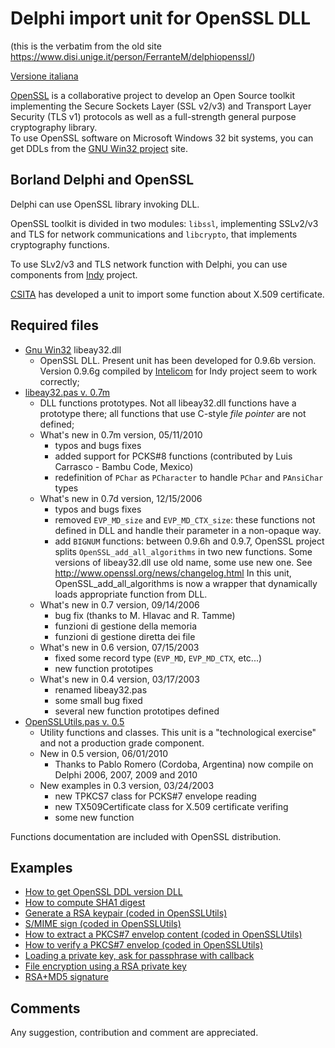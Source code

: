 # Delphi import unit for OpenSSL DLL
(this is the verbatim from the old site https://www.disi.unige.it/person/FerranteM/delphiopenssl/)

[Versione italiana](LEGGIMI.md)

[OpenSSL](http://www.openssl.org/) is a collaborative project
to develop an Open Source toolkit implementing the Secure Sockets Layer
(SSL v2/v3) and Transport Layer Security (TLS v1) protocols as well
as a full-strength general purpose cryptography library.<br>
To use OpenSSL software on Microsoft Windows 32 bit systems,
you can get DDLs from the [GNU Win32 project](http://gnuwin32.sourceforge.net/)
site.

## Borland Delphi and OpenSSL
Delphi can use OpenSSL library invoking DLL.

OpenSSL toolkit is divided in two modules: `libssl`, implementing SSLv2/v3
and TLS for network communications and `libcrypto`, that
implements cryptography functions.

To use SLv2/v3 and TLS network function with Delphi, you can use components from
[Indy](http://www.nevrona.com/Indy/) project.

[CSITA](http://www.cedia.unige.it/) has developed a unit to import some function about X.509 certificate.

## Required files

- [Gnu Win32](http://gnuwin32.sourceforge.net/packages/openssl.htm) libeay32.dll
  - OpenSSL DLL. Present unit has been developed for 0.9.6b version. Version 0.9.6g compiled by [Intelicom](http://www.intelicom.si/) for Indy project seem to work correctly;
- [libeay32.pas v. 0.7m](libeay32.pas)
  - DLL functions prototypes. Not all libeay32.dll functions have a prototype there; all functions that use C-style _file pointer_ are not defined;
  * What's new in 0.7m version, 05/11/2010
    - typos and bugs fixes
    - added support for PCKS#8 functions (contributed by Luis Carrasco - Bambu Code, Mexico)
    - redefinition of `PChar` as `PCharacter` to handle `PChar` and `PAnsiChar` types
  * What's new in 0.7d version, 12/15/2006
    - typos and bugs fixes
    - removed `EVP_MD_size` and `EVP_MD_CTX_size`: these functions not defined in DLL and handle their parameter in a non-opaque way.
    - add `BIGNUM` functions: between 0.9.6h and 0.9.7, OpenSSL project splits `OpenSSL_add_all_algorithms` in two new functions. Some versions of libeay32.dll use old name, some use new one. See http://www.openssl.org/news/changelog.html In this unit, OpenSSL_add_all_algorithms is now a wrapper that dynamically loads appropriate function from DLL.
  * What's new in 0.7 version, 09/14/2006
    - bug fix (thanks to M. Hlavac and R. Tamme)
    - funzioni di gestione della memoria
    - funzioni di gestione diretta dei file
  * What's new in 0.6 version, 07/15/2003
    - fixed some record type (`EVP_MD`, `EVP_MD_CTX`, etc...)
    - new function prototipes
  * What's new in 0.4 version, 03/17/2003
    - renamed libeay32.pas
    - some small bug fixed
    - several new function prototipes defined
- [OpenSSLUtils.pas v. 0.5](OpenSSLUtils.pas)
  - Utility functions and classes. This unit is a "technological exercise" and not a production grade component.
  * New in 0.5 version, 06/01/2010
    - Thanks to Pablo Romero (Cordoba, Argentina) now compile on Delphi 2006, 2007, 2009 and 2010
  * New examples in 0.3 version, 03/24/2003
    - new TPKCS7 class for PCKS#7 envelope reading
    - new TX509Certificate class for X.509 certificate verifing
    - some new function

Functions documentation are included with OpenSSL distribution.

## Examples
- [How to get OpenSSL DDL version DLL](example1.md)
- [How to compute SHA1 digest](example2.md)
- [Generate a RSA keypair (coded in OpenSSLUtils)](example3.md)
- [S/MIME sign (coded in OpenSSLUtils)](example4.md)
- [How to extract a PKCS#7 envelop content (coded in OpenSSLUtils)](example5.md)
- [How to verify a PKCS#7 envelop (coded in OpenSSLUtils)](example6.md)
- [Loading a private key, ask for passphrase with callback](AskPassphrase.md)
- [File encryption using a RSA private key](RSAEncrypt.md)
- [RSA+MD5 signature](RSAMD5sig.md)

## Comments
Any suggestion, contribution and comment are appreciated.
